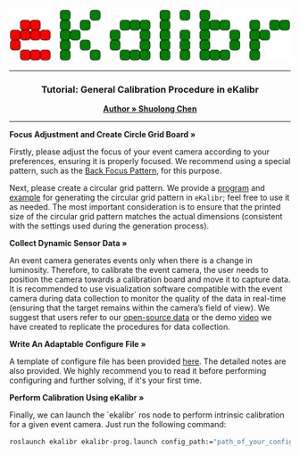 <div style="text-align: center;">
    <img src="../img/logo.svg" style="width: 100vw; height: auto;">
</div>

---

<h3 align="center">Tutorial: General Calibration Procedure in eKalibr</h3>
<p align="center">
    <a href="https://github.com/Unsigned-Long"><strong>Author » Shuolong Chen</strong></a>
</p>

---

<p align="left">
    <a><strong>Focus Adjustment and Create Circle Grid Board »</strong></a>
</p> 



Firstly, please adjust the focus of your event camera according to your preferences, ensuring it is properly focused. We recommend using a special pattern, such as the [Back Focus Pattern](../img/backfocus.pdf), for this purpose.

Next, please create a circular grid pattern. We provide a [program](../../script/gen_pattern.py) and [example](../../script/example.sh) for generating the circular grid pattern in `eKalibr`; feel free to use it as needed. The most important consideration is to ensure that the printed size of the circular grid pattern matches the actual dimensions (consistent with the settings used during the generation process).



<p align="left">
    <a><strong>Collect Dynamic Sensor Data »</strong></a>
</p> 



An event camera generates events only when there is a change in luminosity. Therefore, to calibrate the event camera, the user needs to position the camera towards a calibration board and move it to capture data. It is recommended to use visualization software compatible with the event camera during data collection to monitor the quality of the data in real-time (ensuring that the target remains within the camera’s field of view). We suggest that users refer to our [open-source data](https://drive.google.com/drive/folders/13Qd08xRzj5DgvpTplmUMfo9EgQ6P_WzM?usp=sharing) or the demo [video]() we have created to replicate the procedures for data collection.



<p align="left">
    <a><strong>Write An Adaptable Configure File »</strong></a>
</p> 


A template of configure file has been provided [here](../../config/ekalibr-config.yaml). The detailed notes are also provided. We highly recommend you to read it before performing configuring and further solving, if it's your first time.



<p align="left">
    <a><strong>Perform Calibration Using eKalibr »</strong></a>
</p> 
Finally, we can launch the `ekalibr` ros node to perform intrinsic calibration for a given event camera. Just run the following command:

```sh
roslaunch ekalibr ekalibr-prog.launch config_path:="path_of_your_config_file"
```
